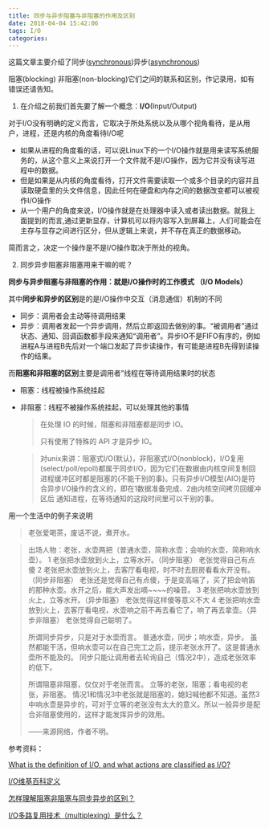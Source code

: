 ```yaml
---
title: 同步与异步阻塞与非阻塞的作用及区别
date: 2018-04-04 15:42:06
tags: I/O
categories: 
---
```


这篇文章主要介绍了同步([synchronous](http://www.iciba.com/synchronous))异步([asynchronous](http://www.iciba.com/asynchronous))

阻塞(blocking) 非阻塞(non-blocking)它们之间的联系和区别，作记录用，如有错误还请告知。

1. 在介绍之前我们首先要了解一个概念：**I/O**(Input/Output)

对于I/O没有明确的定义而言，它取决于所处系统以及从哪个视角看待，是从用户，进程，还是内核的角度看待I/O呢

- 如果从进程的角度看的话，可以说Linux下的一个I/O操作就是用来读写系统服务的，从这个意义上来说打开一个文件就不是I/O操作，因为它并没有读写进程中的数据。
- 但是如果是从内核的角度看待，打开文件需要读取一个或多个目录的内容并且读取硬盘里的头文件信息，因此任何在硬盘和内存之间的数据改变都可以被视作I/O操作
- 从一个用户的角度来说，I/O操作就是在处理器中读入或者读出数据。就我上面提到的而言,通过更新显存，计算机可以将内容写入到屏幕上，人们可能会在主存与显存之间进行区分，但从逻辑上来说，并不存在真正的数据移动。

简而言之，决定一个操作是不是I/O操作取决于所处的视角。

2. 同步异步阻塞非阻塞用来干嘛的呢？

**同步与异步阻塞与非阻塞的作用：就是I/O操作时的工作模式 （I/O Models）**

其中**同步和异步的区别**是的是I/O操作中交互（消息通信）机制的不同

- 同步：调用者会主动等待调用结果
- 异步：调用者发起一个异步调用，然后立即返回去做别的事。“被调用者”通过状态、通知、回调函数都手段来通知“调用者”。异步IO不是FIFO有序的，例如进程A与进程B先后对一个端口发起了异步读操作，有可能是进程B先得到读操作的结果。

而**阻塞和非阻塞的区别**主要是调用者”线程在等待调用结果时的状态

- 阻塞：线程被操作系统挂起

- 非阻塞：线程不被操作系统挂起，可以处理其他的事情

  > 在处理 IO 的时候，阻塞和非阻塞都是同步 IO。
  >
  > 只有使用了特殊的 API 才是异步 IO。

  > 对unix来讲：阻塞式I/O(默认)，非阻塞式I/O(nonblock)，I/O复用(select/poll/epoll)都属于同步I/O，因为它们在数据由内核空间复制回进程缓冲区时都是阻塞的(不能干别的事)。只有异步I/O模型(AIO)是符合异步I/O操作的含义的，即在1数据准备完成、2由内核空间拷贝回缓冲区后 通知进程，在等待通知的这段时间里可以干别的事。

用一个生活中的例子来说明

>老张爱喝茶，废话不说，煮开水。

> 出场人物：老张，水壶两把（普通水壶，简称水壶；会响的水壶，简称响水壶）。
> 1 老张把水壶放到火上，立等水开。（同步阻塞）
> 老张觉得自己有点傻
> 2 老张把水壶放到火上，去客厅看电视，时不时去厨房看看水开没有。（同步非阻塞）
> 老张还是觉得自己有点傻，于是变高端了，买了把会响笛的那种水壶。水开之后，能大声发出嘀~~~~的噪音。
> 3 老张把响水壶放到火上，立等水开。（异步阻塞）
> 老张觉得这样傻等意义不大
> 4 老张把响水壶放到火上，去客厅看电视，水壶响之前不再去看它了，响了再去拿壶。（异步非阻塞）
> 老张觉得自己聪明了。
>
> 所谓同步异步，只是对于水壶而言。
> 普通水壶，同步；响水壶，异步。
> 虽然都能干活，但响水壶可以在自己完工之后，提示老张水开了。这是普通水壶所不能及的。
> 同步只能让调用者去轮询自己（情况2中），造成老张效率的低下。
>
> 所谓阻塞非阻塞，仅仅对于老张而言。
> 立等的老张，阻塞；看电视的老张，非阻塞。
> 情况1和情况3中老张就是阻塞的，媳妇喊他都不知道。虽然3中响水壶是异步的，可对于立等的老张没有太大的意义。所以一般异步是配合非阻塞使用的，这样才能发挥异步的效用。
>
> ——来源网络，作者不明。

参考资料：

[What is the definition of I/O, and what actions are classified as I/O?](https://stackoverflow.com/questions/41477425/what-is-the-definition-of-i-o-and-what-actions-are-classified-as-i-o)

[I/O维基百科定义](https://zh.wikipedia.org/wiki/I/O)

[怎样理解阻塞非阻塞与同步异步的区别？](https://www.zhihu.com/question/19732473)

[I/O多路复用技术（multiplexing）是什么？](https://www.zhihu.com/question/28594409)

